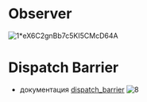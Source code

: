 # Observer 
![1*eX6C2gnBb7c5KI5CMcD64A](https://user-images.githubusercontent.com/64494962/184942193-2309ee6b-4de2-4614-a9e9-1265d8402b63.png)

# Dispatch Barrier
- документация [dispatch_barrier](https://developer.apple.com/documentation/dispatch/dispatch_barrier)
![8](https://user-images.githubusercontent.com/64494962/185087561-02c77cbc-a6d2-4f16-a52a-b543c0412cd6.png)
